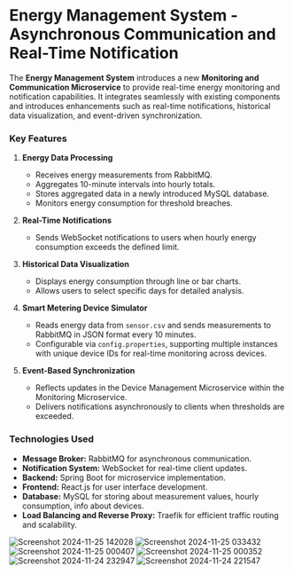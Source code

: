 # Energy Management System - Asynchronous Communication and Real-Time Notification

The **Energy Management System** introduces a new **Monitoring and Communication Microservice** to provide real-time energy monitoring and notification capabilities. It integrates seamlessly with existing components and introduces enhancements such as real-time notifications, historical data visualization, and event-driven synchronization.

### Key Features
1. **Energy Data Processing**  
   - Receives energy measurements from RabbitMQ.  
   - Aggregates 10-minute intervals into hourly totals.  
   - Stores aggregated data in a newly introduced MySQL database.  
   - Monitors energy consumption for threshold breaches.  

2. **Real-Time Notifications**  
   - Sends WebSocket notifications to users when hourly energy consumption exceeds the defined limit.  

3. **Historical Data Visualization**  
   - Displays energy consumption through line or bar charts.  
   - Allows users to select specific days for detailed analysis.  

4. **Smart Metering Device Simulator**  
   - Reads energy data from `sensor.csv` and sends measurements to RabbitMQ in JSON format every 10 minutes.  
   - Configurable via `config.properties`, supporting multiple instances with unique device IDs for real-time monitoring across devices.  

5. **Event-Based Synchronization**  
   - Reflects updates in the Device Management Microservice within the Monitoring Microservice.  
   - Delivers notifications asynchronously to clients when thresholds are exceeded.



### Technologies Used
- **Message Broker:** RabbitMQ for asynchronous communication.  
- **Notification System:** WebSocket for real-time client updates.  
- **Backend:** Spring Boot for microservice implementation.  
- **Frontend:** React.js for user interface development.  
- **Database:** MySQL for storing about measurement values, hourly consumption, info about devices.  
- **Load Balancing and Reverse Proxy:** Traefik for efficient traffic routing and scalability.  

![Screenshot 2024-11-25 142028](https://github.com/user-attachments/assets/60ea6495-a34d-45b7-8443-2403998a6622)
![Screenshot 2024-11-25 033432](https://github.com/user-attachments/assets/356715d8-aeb9-4c30-9e2f-0df011f6493d)
![Screenshot 2024-11-25 000407](https://github.com/user-attachments/assets/8ab59527-0385-4dc3-9298-844ceedd813e)
![Screenshot 2024-11-25 000352](https://github.com/user-attachments/assets/ce731f50-356a-4ec0-bc03-75c9bf875458)
![Screenshot 2024-11-24 232947](https://github.com/user-attachments/assets/58b15dce-1533-4853-85af-c58dbc66d70c)
![Screenshot 2024-11-24 221547](https://github.com/user-attachments/assets/40f4e39c-2780-4d23-ab1e-fb0e569a91bb)


